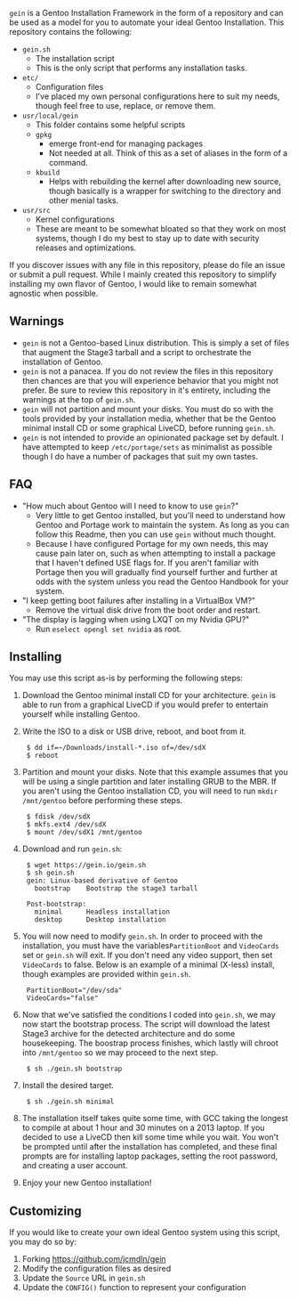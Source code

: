 `gein` is a Gentoo Installation Framework in the form of a repository
and can be used as a model for you to automate your ideal Gentoo
Installation. This repository contains the following:

* `gein.sh`
  * The installation script
  * This is the only script that performs any installation tasks.
* `etc/`
  * Configuration files
  * I've placed my own personal configurations here to suit my needs,
    though feel free to use, replace, or remove them.
* `usr/local/gein`
  * This folder contains some helpful scripts
  * `gpkg`
    * emerge front-end for managing packages
    * Not needed at all. Think of this as a set of aliases in the form
      of a command.
  * `kbuild`
    * Helps with rebuilding the kernel after downloading new source,
      though basically is a wrapper for switching to the directory
      and other menial tasks.
* `usr/src`
  * Kernel configurations
  * These are meant to be somewhat bloated so that they work on most
    systems, though I do my best to stay up to date with security
    releases and optimizations.

If you discover issues with any file in this repository, please do file
an issue or submit a pull request. While I mainly created this
repository to simplify installing my own flavor of Gentoo, I would like
to remain somewhat agnostic when possible.


## Warnings

* `gein` is not a Gentoo-based Linux distribution. This is simply a set
  of files that augment the Stage3 tarball and a script to orchestrate
  the installation of Gentoo.
* `gein` is not a panacea. If you do not review the files in this
  repository then chances are that you will experience behavior that you
  might not prefer. Be sure to review this repository in it's entirety,
  including the warnings at the top of `gein.sh`.
* `gein` will not partition and mount your disks. You must do so with the
  tools provided by your installation media, whether that be the Gentoo
  minimal install CD or some graphical LiveCD, before running `gein.sh`.
* `gein` is not intended to provide an opinionated package set by
  default. I have attempted to keep `/etc/portage/sets` as minimalist as
  possible though I do have a number of packages that suit my own
  tastes.


## FAQ

* "How much about Gentoo will I need to know to use `gein`?"
  * Very little to get Gentoo installed, but you'll need to understand
    how Gentoo and Portage work to maintain the system. As long as you
    can follow this Readme, then you can use `gein` without much thought.
  * Because I have configured Portage for my own needs, this may cause 
	pain later on, such as when attempting to install a package that I 
	haven't defined USE flags for. If you aren't familiar with Portage 
	then you will gradually find yourself further and further at odds 
	with the system unless you read the Gentoo Handbook for your system.
* "I keep getting boot failures after installing in a VirtualBox VM?"
  * Remove the virtual disk drive from the boot order and restart.
* "The display is lagging when using LXQT on my Nvidia GPU?"
  * Run `eselect opengl set nvidia` as root.


## Installing

You may use this script as-is by performing the following steps:

1. Download the Gentoo minimal install CD for your architecture. `gein`
is able to run from a graphical LiveCD if you would prefer to entertain
yourself while installing Gentoo.

2. Write the ISO to a disk or USB drive, reboot, and boot from it.

        $ dd if=~/Downloads/install-*.iso of=/dev/sdX
        $ reboot

3. Partition and mount your disks. Note that this example assumes that
you will be using a single partition and later installing GRUB to the
MBR. If you aren't using the Gentoo installation CD, you will need to
run `mkdir /mnt/gentoo` before performing these steps.

        $ fdisk /dev/sdX
        $ mkfs.ext4 /dev/sdX
        $ mount /dev/sdX1 /mnt/gentoo

4. Download and run `gein.sh`:

        $ wget https://gein.io/gein.sh
        $ sh gein.sh
        gein: Linux-based derivative of Gentoo
          bootstrap    Bootstrap the stage3 tarball

        Post-bootstrap:
          minimal      Headless installation
          desktop      Desktop installation

5. You will now need to modify `gein.sh`. In order to proceed with the
installation, you must have the variables`PartitionBoot` and `VideoCards`
set or `gein.sh` will exit. If you don't need any video support, then set
`VideoCards` to false. Below is an example of a minimal (X-less) install,
though examples are provided within `gein.sh`.

        PartitionBoot="/dev/sda"
        VideoCards="false"

6. Now that we've satisfied the conditions I coded into `gein.sh`, we may
now start the bootstrap process. The script will download the latest
Stage3 archive for the detected architecture and do some housekeeping.
The boostrap process finishes, which lastly will chroot into
`/mnt/gentoo` so we may proceed to the next step.

        $ sh ./gein.sh bootstrap

7. Install the desired target.

        $ sh ./gein.sh minimal

8. The installation itself takes quite some time, with GCC taking the
longest to compile at about 1 hour and 30 minutes on a 2013 laptop. If
you decided to use a LiveCD then kill some time while you wait. You won't
be prompted until after the installation has completed, and these final
prompts are for installing laptop packages, setting the root password,
and creating a user account.

9. Enjoy your new Gentoo installation!


## Customizing

If you would like to create your own ideal Gentoo system using this
script, you may do so by:

1. Forking https://github.com/jcmdln/gein
2. Modify the configuration files as desired
3. Update the `Source` URL in `gein.sh`
4. Update the `CONFIG()` function to represent your configuration
